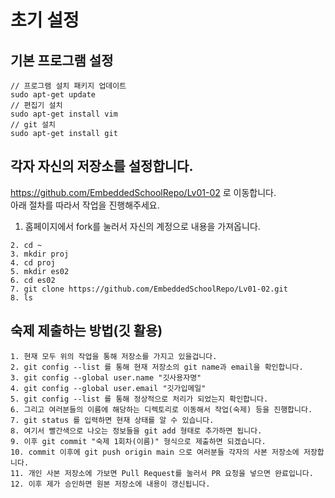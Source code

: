 # 초기 설정

## 기본 프로그램 설정
```make
// 프로그램 설치 패키지 업데이트
sudo apt-get update
// 편집기 설치
sudo apt-get install vim
// git 설치
sudo apt-get install git
```

## 각자 자신의 저장소를 설정합니다.

https://github.com/EmbeddedSchoolRepo/Lv01-02 로 이동합니다.  
아래 절차를 따라서 작업을 진행해주세요.  

1. 홈페이지에서 fork를 눌러서 자신의 계정으로 내용을 가져옵니다.

```make
2. cd ~
3. mkdir proj
4. cd proj
5. mkdir es02
6. cd es02
7. git clone https://github.com/EmbeddedSchoolRepo/Lv01-02.git
8. ls
```

## 숙제 제출하는 방법(깃 활용)
```make
1. 현재 모두 위의 작업을 통해 저장소를 가지고 있을겁니다.
2. git config --list 를 통해 현재 저장소의 git name과 email을 확인합니다.
3. git config --global user.name "깃사용자명"
4. git config --global user.email "깃가입메일"
5. git config --list 를 통해 정상적으로 처리가 되었는지 확인합니다.
6. 그리고 여러분들의 이름에 해당하는 디렉토리로 이동해서 작업(숙제) 등을 진행합니다.
7. git status 를 입력하면 현재 상태를 알 수 있습니다.
8. 여기서 빨간색으로 나오는 정보들을 git add 형태로 추가하면 됩니다.
9. 이후 git commit "숙제 1회차(이름)" 형식으로 제출하면 되겠습니다.
10. commit 이후에 git push origin main 으로 여러분들 각자의 사본 저장소에 저장합니다.
11. 개인 사본 저장소에 가보면 Pull Request를 눌러서 PR 요청을 넣으면 완료입니다.
12. 이후 제가 승인하면 원본 저장소에 내용이 갱신됩니다.
```


